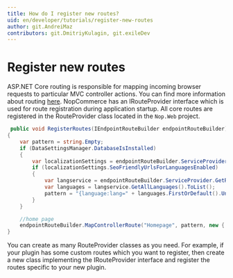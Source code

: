 ```yaml
---
title: How do I register new routes?
uid: en/developer/tutorials/register-new-routes
author: git.AndreiMaz
contributors: git.DmitriyKulagin, git.exileDev
---
```


# Register new routes

ASP.NET Core routing is responsible for mapping incoming browser requests to particular MVC controller actions. You can find more information about routing [here](https://docs.microsoft.com/en-us/aspnet/core/fundamentals/routing?view=aspnetcore-3.1). NopCommerce has an IRouteProvider interface which is used for route registration during application startup. All core routes are registered in the RouteProvider class located in the `Nop.Web` project.

```csharp
 public void RegisterRoutes(IEndpointRouteBuilder endpointRouteBuilder)
{
    var pattern = string.Empty;
    if (DataSettingsManager.DatabaseIsInstalled)
    {
        var localizationSettings = endpointRouteBuilder.ServiceProvider.GetRequiredService<LocalizationSettings>();
        if (localizationSettings.SeoFriendlyUrlsForLanguagesEnabled)
        {
            var langservice = endpointRouteBuilder.ServiceProvider.GetRequiredService<ILanguageService>();
            var languages = langservice.GetAllLanguages().ToList();
            pattern = "{language:lang=" + languages.FirstOrDefault().UniqueSeoCode + "}/";
        }
    }

    //home page
    endpointRouteBuilder.MapControllerRoute("Homepage", pattern, new { controller = "Home", action = "Index" });
}
```

You can create as many RouteProvider classes as you need. For example, if your plugin has some custom routes which you want to register, then create a new class implementing the IRouteProvider interface and register the routes specific to your new plugin.
